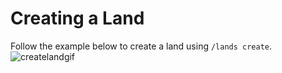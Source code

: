 # Creating a Land

Follow the example below to create a land using `/lands create`.
![createlandgif](https://amismp.reeee.ee/ePkleI.gif)
